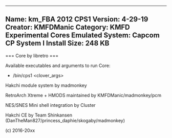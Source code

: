 -----------------------
Name: km_FBA 2012 CPS1
Version: 4-29-19
Creator: KMFDManic
Category: KMFD Experimental Cores
Emulated System: Capcom CP System I
Install Size: 248 KB
-----------------------
=== Core by libretro ===

Available executables and arguments to run Core:
- /bin/cps1 <rom> <clover_args>

Hakchi module system by madmonkey

RetroArch Xtreme + HMODS maintained by KMFDManic/madmonkey/pcm

NES/SNES Mini shell integration by Cluster

Hakchi CE by Team Shinkansen (DanTheMan827/princess_daphie/skogaby/madmonkey)

(c) 2016-20xx
